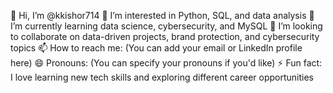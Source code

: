 👋 Hi, I’m @kkishor714
👀 I’m interested in Python, SQL, and data analysis
🌱 I’m currently learning data science, cybersecurity, and MySQL
💞️ I’m looking to collaborate on data-driven projects, brand protection, and cybersecurity topics
📫 How to reach me: (You can add your email or LinkedIn profile here)
😄 Pronouns: (You can specify your pronouns if you'd like)
⚡ Fun fact: I love learning new tech skills and exploring different career opportunities

<!---
kkishor714/kkishor714 is a ✨ special ✨ repository because its `README.md` (this file) appears on your GitHub profile.
You can click the Preview link to take a look at your changes.
--->
